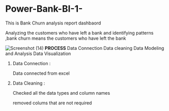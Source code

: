 # Power-Bank-BI-1-



This is Bank Churn analysis report dashbaord

Analyzing the customers who have left a bank and identifying patterns ,bank churn means the customers who have left the bank


![Screenshot (14)](https://github.com/TejeshDs/Power-Bank-BI-1-/assets/151847161/105f9c98-dab5-4109-a445-39d359e7f27f)
**PROCESS**
 Data Connection 
 Data cleaning 
 Data Modeling and Analysis 
 Data Visualization
 

1) Data Connection :
   
   Data connected from excel

2) Data Cleaning :

   Checked all the data types and column names

   removed colums that are not required

   


